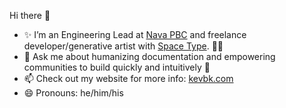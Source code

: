 Hi there 👋

- ✨ I’m an Engineering Lead at [Nava PBC](https://navapbc.com) and freelance developer/generative artist with [Space Type](https://spacetypeco.com). 👩‍🎨
- 💬 Ask me about humanizing documentation and empowering communities to build quickly and intuitively 💪  
- 📫 Check out my website for more info: [kevbk.com](http://kevbk.com)
- 😄 Pronouns: he/him/his
